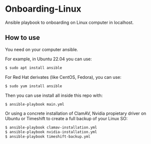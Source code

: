 # Onboarding-Linux
Ansible playbook to onboarding on Linux computer in localhost.


## How to use

You need on your computer ansible. 

For example, in Ubuntu 22.04 you can use:

```sh
$ sudo apt install ansible
```

For Red Hat derivates (like CentOS, Fedora), you can use:

```sh
$ sudo yum install ansible
```

Then you can use install all inside this repo with:

```sh
$ ansible-playbook main.yml
```

Or using a concrete installation of ClamAV, Nvidia propietary driver on Ubuntu or Timeshift to create a full backup of your Linux SO:

```sh
$ ansible-playbook clamav-installation.yml
$ ansible-playbook nvidia-installation.yml
$ ansible-playbook timeshift-backup.yml
```